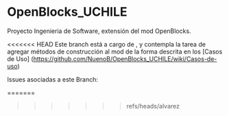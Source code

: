 OpenBlocks_UCHILE
=================

Proyecto Ingenieria de Software, extensión del mod OpenBlocks.

<<<<<<< HEAD
Este branch está a cargo de , y contempla la tarea de agregar métodos de construcción al mod de la forma descrita en los [Casos de Uso] (https://github.com/NuenoB/OpenBlocks_UCHILE/wiki/Casos-de-uso)

Issues asociadas a este Branch:

=======
>>>>>>> refs/heads/alvarez
